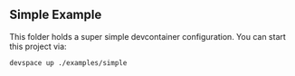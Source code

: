 ## Simple Example

This folder holds a super simple devcontainer configuration. You can start this project via:
```
devspace up ./examples/simple
```
